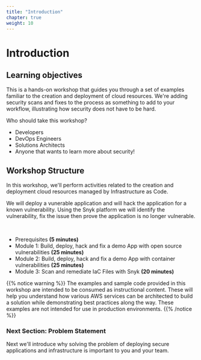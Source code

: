 ```yaml
---
title: "Introduction"
chapter: true
weight: 10
---
```


# Introduction

## Learning objectives

This is a hands-on workshop that guides you through a set of examples familiar to the creation and deployment of cloud resources.  We're adding security scans and fixes to the process as something to add to your workflow, illustrating how security does not have to be hard.

Who should take this workshop?

* Developers
* DevOps Engineers
* Solutions Architects
* Anyone that wants to learn more about security!

## Workshop Structure

In this workshop, we'll perform activities related to the creation and deployment cloud resources managed by Infrastructure as Code.  

We will deploy a vunerable application and will hack the application for a known vulnerability. 
Using the Snyk platform we will identify the vulnerability, fix the issue then prove the application is no longer vulnerable.

<br>

- Prerequisites **(5 minutes)**
- Module 1: Build, deploy, hack and fix a demo App with open source vulnerabilities  **(25 minutes)**
- Module 2: Build, deploy, hack and fix a demo App with container vulnerabilities  **(25 minutes)**
- Module 3: Scan and remediate IaC Files with Snyk **(20 minutes)**


{{% notice warning %}}
The examples and sample code provided in this workshop are intended to be consumed as instructional content. These will help you understand how various AWS services can be architected to build a solution while demonstrating best practices along the way. These examples are not intended for use in production environments.
{{% /notice %}}

### Next Section: Problem Statement
Next we'll introduce why solving the problem of deploying secure applications and infrastructure is important to you and your team.